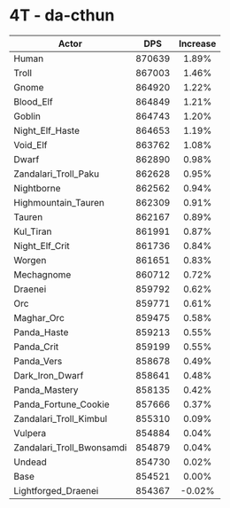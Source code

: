 # 4T - da-cthun
| Actor | DPS | Increase |
|---|:---:|:---:|
|Human|870639|1.89%|
|Troll|867003|1.46%|
|Gnome|864920|1.22%|
|Blood_Elf|864849|1.21%|
|Goblin|864743|1.20%|
|Night_Elf_Haste|864653|1.19%|
|Void_Elf|863762|1.08%|
|Dwarf|862890|0.98%|
|Zandalari_Troll_Paku|862628|0.95%|
|Nightborne|862562|0.94%|
|Highmountain_Tauren|862309|0.91%|
|Tauren|862167|0.89%|
|Kul_Tiran|861991|0.87%|
|Night_Elf_Crit|861736|0.84%|
|Worgen|861651|0.83%|
|Mechagnome|860712|0.72%|
|Draenei|859792|0.62%|
|Orc|859771|0.61%|
|Maghar_Orc|859475|0.58%|
|Panda_Haste|859213|0.55%|
|Panda_Crit|859199|0.55%|
|Panda_Vers|858678|0.49%|
|Dark_Iron_Dwarf|858641|0.48%|
|Panda_Mastery|858135|0.42%|
|Panda_Fortune_Cookie|857666|0.37%|
|Zandalari_Troll_Kimbul|855310|0.09%|
|Vulpera|854884|0.04%|
|Zandalari_Troll_Bwonsamdi|854879|0.04%|
|Undead|854730|0.02%|
|Base|854521|0.00%|
|Lightforged_Draenei|854367|-0.02%|
